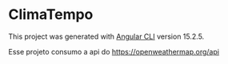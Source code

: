 # ClimaTempo

This project was generated with [Angular CLI](https://github.com/angular/angular-cli) version 15.2.5.

Esse projeto consumo a api do https://openweathermap.org/api